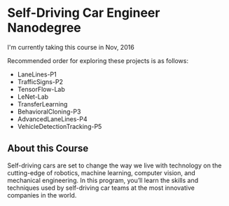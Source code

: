 # Self-Driving Car Engineer Nanodegree

I'm currently taking this course in Nov, 2016

Recommended order for exploring these projects is as follows:

- LaneLines-P1
- TrafficSigns-P2
- TensorFlow-Lab
- LeNet-Lab
- TransferLearning
- BehavioralCloning-P3
- AdvancedLaneLines-P4
- VehicleDetectionTracking-P5

## About this Course

Self-driving cars are set to change the way we live with technology on the cutting-edge of robotics, machine learning, computer vision, and mechanical engineering. In this program, you’ll learn the skills and techniques used by self-driving car teams at the most innovative companies in the world.

